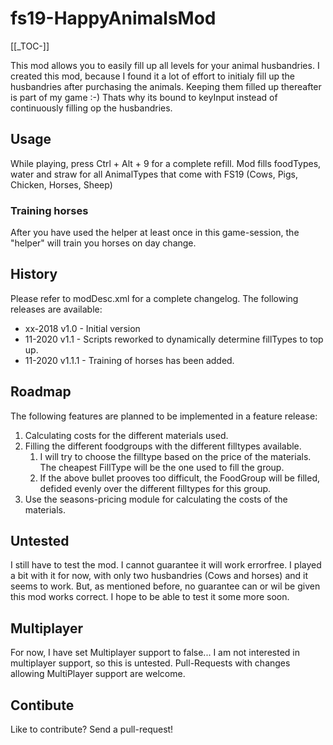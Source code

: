 # fs19-HappyAnimalsMod

[[_TOC-]]

This mod allows you to easily fill up all levels for your animal husbandries. I created this mod, because I found it a lot of effort to initialy fill up the husbandries after purchasing the animals. Keeping them filled up thereafter is part of my game :-) Thats why its bound to keyInput instead of continuously filling op the husbandries.

## Usage

While playing, press Ctrl + Alt + 9 for a complete refill.
Mod fills foodTypes, water and straw for all AnimalTypes that come with FS19 (Cows, Pigs, Chicken, Horses, Sheep)

### Training horses

After you have used the helper at least once in this game-session, the "helper" will train you horses on day change.

## History

Please refer to modDesc.xml for a complete changelog. The following releases are available:

* xx-2018 v1.0 - Initial version
* 11-2020 v1.1 - Scripts reworked to dynamically determine fillTypes to top up.
* 11-2020 v1.1.1 - Training of horses has been added.

## Roadmap

The following features are planned to be implemented in a feature release:

1. Calculating costs for the different materials used.
1. Filling the different foodgroups with the different filltypes available.
    1. I will try to choose the filltype based on the price of the materials. The cheapest FillType will be the one used to fill the group.
    1. If the above bullet prooves too difficult, the FoodGroup will be filled, defided evenly over the different filltypes for this group.
1. Use the seasons-pricing module for calculating the costs of the materials.

## Untested

I still have to test the mod. I cannot guarantee it will work errorfree. I played a bit with it for now, with only two husbandries (Cows and horses) and it seems to work. But, as mentioned before, no guarantee can or wil be given this mod works correct. I hope to be able to test it some more soon.

## Multiplayer

For now, I have set Multiplayer support to false... I am not interested in multiplayer support, so this is untested.
Pull-Requests with changes allowing MultiPlayer support are welcome.

## Contibute

Like to contribute? Send a pull-request!
